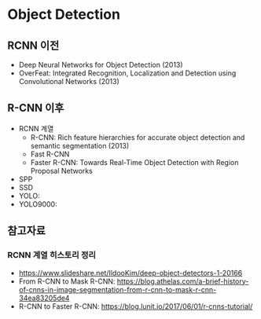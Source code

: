 # Object Detection

## RCNN 이전
  * Deep Neural Networks for Object Detection (2013)
  * OverFeat: Integrated Recognition, Localization and Detection using Convolutional Networks (2013)

## R-CNN 이후
* RCNN 계열
  - R-CNN: Rich feature hierarchies for accurate object detection and semantic segmentation (2013)
  - Fast R-CNN
  - Faster R-CNN: Towards Real-Time Object Detection with Region Proposal Networks
* SPP
* SSD
* YOLO:
* YOLO9000:


## 참고자료
### RCNN 계열 히스토리 정리
- https://www.slideshare.net/IldooKim/deep-object-detectors-1-20166
- From R-CNN to Mask R-CNN: https://blog.athelas.com/a-brief-history-of-cnns-in-image-segmentation-from-r-cnn-to-mask-r-cnn-34ea83205de4
- R-CNN to Faster R-CNN: https://blog.lunit.io/2017/06/01/r-cnns-tutorial/
